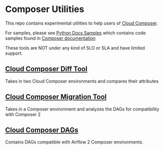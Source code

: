 # Composer Utilities
This repo contains experimental utilities to help users of [Cloud Composer](https://cloud.google.com/composer).

For samples, please see [Python Docs Samples](https://github.com/GoogleCloudPlatform/python-docs-samples/tree/main/composer) which contains code samples found in [Composer documentation](cloud.google.com/composer)

These tools are NOT under any kind of SLO or SLA and have limited support. 

## [Cloud Composer Diff Tool](./cloudcomposerdiff)
Takes in two Cloud Composer environments and compares their attributes

## [Cloud Composer Migration Tool](./composer_migration)
Takes in a Composer environment and analyzes the DAGs for compatibility with Composer 2

## [Cloud Composer DAGs](/./dags)
Contains DAGs compatible with Airflow 2 Composer environments.

